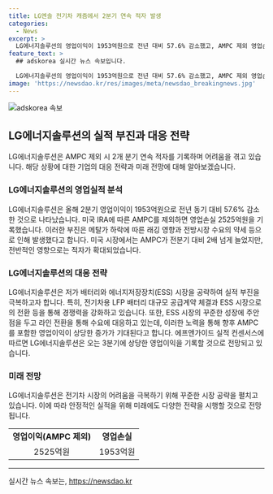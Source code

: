 ```yaml
---
title: LG엔솔 전기차 캐즘에서 2분기 연속 적자 발생
categories:
  - News
excerpt: >
  LG에너지솔루션의 영업이익이 1953억원으로 전년 대비 57.6% 감소했고, AMPC 제외 영업손실은 2525억원으로 전 분기보다 악화되었다. 전반적인 전기차 수요 약세와 메탈가 하락 등이 영향을 미치면서 실적이 부진했지만, LFP와 ESS 시장 공략을 통해 캐즘을 극복하고 있는 것으로 전해졌다. 아울러, 르노와의 대규모 공급계약과 ESS 시장으로의 전환 등을 통해 경쟁력을 강화하고 있는 LG에너지솔루션은, 앞으로의 성장 가능성을 보여주고 있다.
feature_text: >
  ## adskorea 실시간 뉴스 속보입니다.

  LG에너지솔루션의 영업이익이 1953억원으로 전년 대비 57.6% 감소했고, AMPC 제외 영업손실은 2525억원으로 전 분기보다 악화되었다. 전반적인 전기차 수요 약세와 메탈가 하락 등이 영향을 미치면서 실적이 부진했지만, LFP와 ESS 시장 공략을 통해 캐즘을 극복하고 있는 것으로 전해졌다. 아울러, 르노와의 대규모 공급계약과 ESS 시장으로의 전환 등을 통해 경쟁력을 강화하고 있는 LG에너지솔루션은, 앞으로의 성장 가능성을 보여주고 있다.
image: 'https://newsdao.kr/res/images/meta/newsdao_breakingnews.jpg'
---
```


<p><img src="https://newsdao.kr/res/images/meta/newsdao_breakingnews.jpg" alt="adskorea 속보" /></p>

<h2 data-ke-size="size26">LG에너지솔루션의 실적 부진과 대응 전략</h2>

<p data-ke-size="size16">LG에너지솔루션은 AMPC 제외 시 2개 분기 연속 적자를 기록하며 어려움을 겪고 있습니다. 해당 상황에 대한 기업의 대응 전략과 미래 전망에 대해 알아보겠습니다.</p>

<h3>LG에너지솔루션의 영업실적 분석</h3>

<p data-ke-size="size16">LG에너지솔루션은 올해 2분기 영업이익이 1953억원으로 전년 동기 대비 57.6% 감소한 것으로 나타났습니다. 미국 IRA에 따른 AMPC를 제외하면 영업손실 2525억원을 기록했습니다. 이러한 부진은 메탈가 하락에 따른 래깅 영향과 전방시장 수요의 약세 등으로 인해 발생했다고 합니다. 미국 시장에서는 AMPC가 전분기 대비 2배 넘게 늘었지만, 전반적인 영향으로는 적자가 확대되었습니다.</p>

<h3>LG에너지솔루션의 대응 전략</h3>

<p data-ke-size="size16">LG에너지솔루션은 저가 배터리와 에너지저장장치(ESS) 시장을 공략하여 실적 부진을 극복하고자 합니다. 특히, 전기차용 LFP 배터리 대규모 공급계약 체결과 ESS 시장으로의 전환 등을 통해 경쟁력을 강화하고 있습니다. 또한, ESS 시장의 꾸준한 성장에 주안점을 두고 라인 전환을 통해 수요에 대응하고 있는데, 이러한 노력을 통해 향후 AMPC를 포함한 영업이익이 상당한 증가가 기대된다고 합니다. 에프앤가이드 실적 컨센서스에 따르면 LG에너지솔루션은 오는 3분기에 상당한 영업이익을 기록할 것으로 전망되고 있습니다.</p>

<h3>미래 전망</h3>

<p data-ke-size="size16">LG에너지솔루션은 전기차 시장의 어려움을 극복하기 위해 꾸준한 시장 공략을 펼치고 있습니다. 이에 따라 안정적인 실적을 위해 미래에도 다양한 전략을 시행할 것으로 전망됩니다.</p>

<table>
    <tr>
        <td style="text-align: center; height: 17px;"><b>영업이익(AMPC 제외)</b></td>
        <td style="text-align: center; height: 17px;"><b>영업손실</b></td>
    </tr>
    <tr>
        <td style="text-align: center; height: 17px;">2525억원</td>
        <td style="text-align: center; height: 17px;">1953억원</td>
    </tr>
</table>

<p><hr></p>
실시간 뉴스 속보는, <a href="https://newsdao.kr" rel="dofollow">https://newsdao.kr</a>


